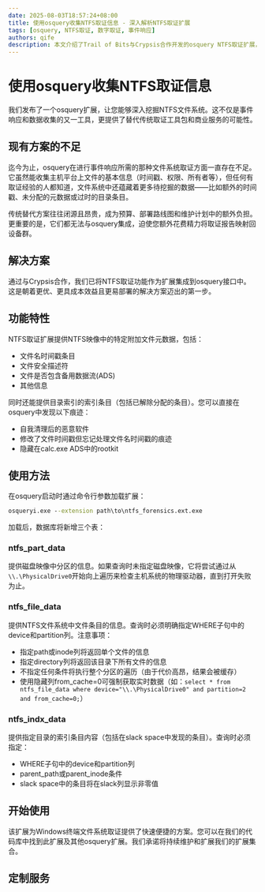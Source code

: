 ```yaml
---
date: 2025-08-03T18:57:24+08:00
title: 使用osquery收集NTFS取证信息 - 深入解析NTFS取证扩展
tags: [osquery, NTFS取证, 数字取证, 事件响应]
authors: qife
description: 本文介绍了Trail of Bits与Crypsis合作开发的osquery NTFS取证扩展，该扩展能够深入提取NTFS文件系统的关键元数据，包括时间戳、安全描述符、备用数据流(ADS)等，为事件响应提供强大的取证能力。
---
```


# 使用osquery收集NTFS取证信息

我们发布了一个osquery扩展，让您能够深入挖掘NTFS文件系统。这不仅是事件响应和数据收集的又一工具，更提供了替代传统取证工具包和商业服务的可能性。

## 现有方案的不足

迄今为止，osquery在进行事件响应所需的那种文件系统取证方面一直存在不足。它虽然能收集主机平台上文件的基本信息（时间戳、权限、所有者等），但任何有取证经验的人都知道，文件系统中还蕴藏着更多待挖掘的数据——比如额外的时间戳、未分配的元数据或过时的目录条目。

传统替代方案往往闭源且昂贵，成为预算、部署路线图和维护计划中的额外负担。更重要的是，它们都无法与osquery集成，迫使您额外花费精力将取证报告映射回设备群。

## 解决方案

通过与Crypsis合作，我们已将NTFS取证功能作为扩展集成到osquery接口中。这是朝着更优、更具成本效益且更易部署的解决方案迈出的第一步。

## 功能特性

NTFS取证扩展提供NTFS映像中的特定附加文件元数据，包括：
- 文件名时间戳条目
- 文件安全描述符
- 文件是否包含备用数据流(ADS)
- 其他信息

同时还能提供目录索引的索引条目（包括已解除分配的条目）。您可以直接在osquery中发现以下痕迹：
- 自我清理后的恶意软件
- 修改了文件时间戳但忘记处理文件名时间戳的痕迹
- 隐藏在calc.exe ADS中的rootkit

## 使用方法

在osquery启动时通过命令行参数加载扩展：
```cmd
osqueryi.exe --extension path\to\ntfs_forensics.ext.exe
```

加载后，数据库将新增三个表：
### ntfs_part_data
提供磁盘映像中分区的信息。如果查询时未指定磁盘映像，它将尝试通过从`\\.\PhysicalDrive0`开始向上遍历来检查主机系统的物理驱动器，直到打开失败为止。

### ntfs_file_data
提供NTFS文件系统中文件条目的信息。查询时必须明确指定WHERE子句中的device和partition列。注意事项：
- 指定path或inode列将返回单个文件的信息
- 指定directory列将返回该目录下所有文件的信息
- 不指定任何条件将执行整个分区的遍历（由于代价高昂，结果会被缓存）
- 使用隐藏列from_cache=0可强制获取实时数据（如：`select * from ntfs_file_data where device="\\.\PhysicalDrive0" and partition=2 and from_cache=0;`）

### ntfs_indx_data
提供指定目录的索引条目内容（包括在slack space中发现的条目）。查询时必须指定：
- WHERE子句中的device和partition列
- parent_path或parent_inode条件
- slack space中的条目将在slack列显示非零值

## 开始使用

该扩展为Windows终端文件系统取证提供了快速便捷的方案。您可以在我们的代码库中找到此扩展及其他osquery扩展。我们承诺将持续维护和扩展我们的扩展集合。

## 定制服务

